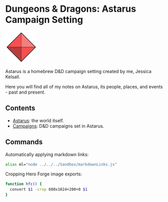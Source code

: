 # Dungeons & Dragons: Astarus Campaign Setting

<img src="images/civilisations/kingdom-of-astor.png" height="100">

Astarus is a homebrew D&D campaign setting created by me, Jessica Kelsall.

Here you will find all of my notes on Astarus, its people, places, and events - past and present.

## Contents

- [Astarus](astarus/README.md): the world itself.
- [Campaigns](campaigns/README.md): D&D campaigns set in Astarus.

## Commands

Automatically applying markdown links:

```bash
alias ml="node ../../../Sandbox/markdownLinks.js"
```
Cropping Hero Forge image exports:

```bash
function hfc() {
  convert $1 -crop 600x1024+200+0 $1
}
```
